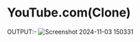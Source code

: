 # YouTube.com(Clone)

OUTPUT:-
![Screenshot 2024-11-03 150331](https://github.com/user-attachments/assets/8c161b87-f4e5-4070-890b-620b9d0dfc8e)
